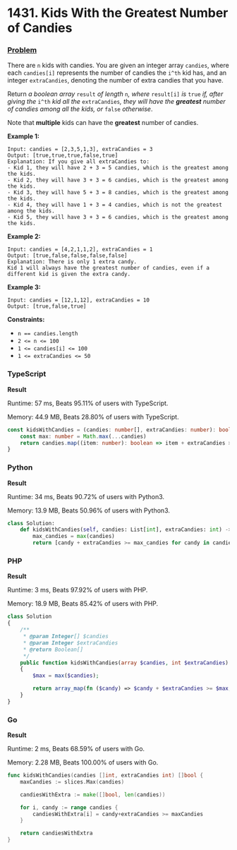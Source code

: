 # 1431. Kids With the Greatest Number of Candies

### [Problem](https://leetcode.com/problems/kids-with-the-greatest-number-of-candies/description/)

There are `n` kids with candies. You are given an integer array `candies`, where each `candies[i]` represents the number of candies the `i^th` kid has, and an integer `extraCandies`, denoting the number of extra candies that you have.

Return _a boolean array_ `result` _of length_ `n`_, where_ `result[i]` _is_ `true` _if, after giving the_ `i^th` _kid all the_ `extraCandies`_, they will have the **greatest** number of candies among all the kids, or_ `false` _otherwise_.

Note that **multiple** kids can have the **greatest** number of candies.

**Example 1:**

```
Input: candies = [2,3,5,1,3], extraCandies = 3
Output: [true,true,true,false,true] 
Explanation: If you give all extraCandies to:
- Kid 1, they will have 2 + 3 = 5 candies, which is the greatest among the kids.
- Kid 2, they will have 3 + 3 = 6 candies, which is the greatest among the kids.
- Kid 3, they will have 5 + 3 = 8 candies, which is the greatest among the kids.
- Kid 4, they will have 1 + 3 = 4 candies, which is not the greatest among the kids.
- Kid 5, they will have 3 + 3 = 6 candies, which is the greatest among the kids.
```

**Example 2:**

```
Input: candies = [4,2,1,1,2], extraCandies = 1
Output: [true,false,false,false,false] 
Explanation: There is only 1 extra candy.
Kid 1 will always have the greatest number of candies, even if a different kid is given the extra candy.
```

**Example 3:**

```
Input: candies = [12,1,12], extraCandies = 10
Output: [true,false,true]
```

**Constraints:**

* `n == candies.length`
* `2 <= n <= 100`
* `1 <= candies[i] <= 100`
* `1 <= extraCandies <= 50`

### TypeScript

**Result**

Runtime: 57 ms, Beats 95.11% of users with TypeScript.

Memory: 44.9 MB, Beats 28.80% of users with TypeScript.

```typescript
const kidsWithCandies = (candies: number[], extraCandies: number): boolean[] => {
    const max: number = Math.max(...candies)
    return candies.map((item: number): boolean => item + extraCandies >= max)
}
```

### Python

**Result**

Runtime: 34 ms, Beats 90.72% of users with Python3.

Memory: 13.9 MB, Beats 50.96% of users with Python3.

```python
class Solution:
    def kidsWithCandies(self, candies: List[int], extraCandies: int) -> List[bool]:
        max_candies = max(candies)
        return [candy + extraCandies >= max_candies for candy in candies]
```

### PHP

**Result**

Runtime: 3 ms, Beats 97.92% of users with PHP.

Memory: 18.9 MB, Beats 85.42% of users with PHP.

```php
class Solution
{
    /**
     * @param Integer[] $candies
     * @param Integer $extraCandies
     * @return Boolean[]
     */
    public function kidsWithCandies(array $candies, int $extraCandies): array
    {
        $max = max($candies);

        return array_map(fn ($candy) => $candy + $extraCandies >= $max, $candies);
    }
}
```

### Go

**Result**

Runtime: 2 ms, Beats 68.59% of users with Go.

Memory: 2.28 MB, Beats 100.00% of users with Go.

```go
func kidsWithCandies(candies []int, extraCandies int) []bool {
	maxCandies := slices.Max(candies)

	candiesWithExtra := make([]bool, len(candies))

	for i, candy := range candies {
		candiesWithExtra[i] = candy+extraCandies >= maxCandies
	}

	return candiesWithExtra
}
```
